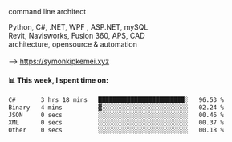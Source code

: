command line architect

Python, C#, .NET, WPF , ASP.NET, mySQL <br>
Revit, Navisworks, Fusion 360, APS, CAD <br>
architecture, opensource & automation<br>
<br>
--> https://symonkipkemei.xyz

#### 📊 This week, I spent time on:
<!--START_SECTION:waka-->

```txt
C#       3 hrs 18 mins   ████████████████████████░   96.53 %
Binary   4 mins          ▓░░░░░░░░░░░░░░░░░░░░░░░░   02.24 %
JSON     0 secs          ░░░░░░░░░░░░░░░░░░░░░░░░░   00.46 %
XML      0 secs          ░░░░░░░░░░░░░░░░░░░░░░░░░   00.37 %
Other    0 secs          ░░░░░░░░░░░░░░░░░░░░░░░░░   00.18 %
```

<!--END_SECTION:waka-->
